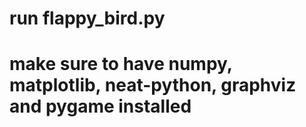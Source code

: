 # run flappy_bird.py
# make sure to have numpy, matplotlib, neat-python, graphviz and pygame installed

